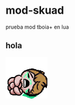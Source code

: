 # mod-skuad
prueba mod tboia+ en lua

## hola

![Portada](resources\gfx\ui\stage\PlayerPortraitBig_Gonza.png)
